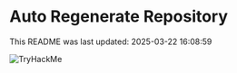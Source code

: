 # Auto Regenerate Repository

This README was last updated: 2025-03-22 16:08:59

 ![TryHackMe](https://tryhackme.com/badge/533634)